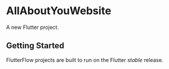 # AllAboutYouWebsite

A new Flutter project.

## Getting Started

FlutterFlow projects are built to run on the Flutter _stable_ release.
